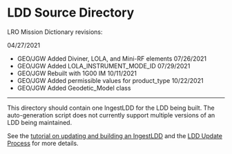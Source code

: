 # LDD Source Directory

LRO Mission Dictionary revisions:

04/27/2021 
- GEO/JGW Added Diviner, LOLA, and Mini-RF elements
07/26/2021 
- GEO/JGW Added LOLA_INSTRUMENT_MODE_ID
07/29/2021 
- GEO/JGW Rebuilt with 1G00 IM
10/11/2021 
- GEO/JGW Added permissible values for product_type
10/22/2021 
- GEO/JGW Added Geodetic_Model class

-----
This directory should contain one IngestLDD for the LDD being built. The auto-generation script does not currently support multiple versions of an LDD being maintained.

See the [tutorial on updating and building an IngestLDD](https://pds-data-dictionaries.github.io/support/tutorials.html#ldd-update-and-build-tutorial) and the [LDD Update Process](https://pds-data-dictionaries.github.io/development/ldd-update.html) for more details.
